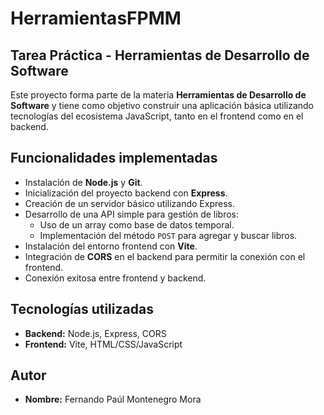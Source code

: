 # HerramientasFPMM

## Tarea Práctica - Herramientas de Desarrollo de Software

Este proyecto forma parte de la materia **Herramientas de Desarrollo de Software** y tiene como objetivo construir una aplicación básica utilizando tecnologías del ecosistema JavaScript, tanto en el frontend como en el backend.

## Funcionalidades implementadas

- Instalación de **Node.js** y **Git**.
- Inicialización del proyecto backend con **Express**.
- Creación de un servidor básico utilizando Express.
- Desarrollo de una API simple para gestión de libros:
  - Uso de un array como base de datos temporal.
  - Implementación del método `POST` para agregar y buscar libros.
- Instalación del entorno frontend con **Vite**.
- Integración de **CORS** en el backend para permitir la conexión con el frontend.
- Conexión exitosa entre frontend y backend.

## Tecnologías utilizadas

- **Backend:** Node.js, Express, CORS
- **Frontend:** Vite, HTML/CSS/JavaScript

## Autor

- **Nombre:** Fernando Paúl Montenegro Mora



